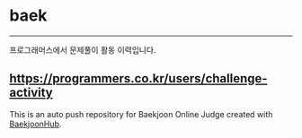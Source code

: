 # baek

--------------------------------------------------
프로그래머스에서 문제풀이 활동 이력입니다.

https://programmers.co.kr/users/challenge-activity
--------------------------------------------------


This is an auto push repository for Baekjoon Online Judge created with [BaekjoonHub](https://github.com/BaekjoonHub/BaekjoonHub).
